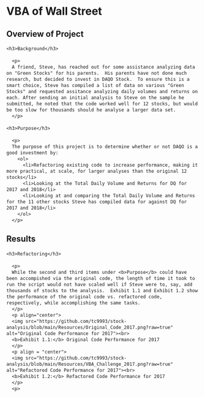 <h1>VBA of Wall Street</h1>

  <h2>Overview of Project</h2>

    <h3>Background</h3>
      
      <p>
      A friend, Steve, has reached out for some assistance analyzing data on "Green Stocks" for his parents.  His parents have not done much research, but decided to invest in DAQO Stock.  To ensure this is a smart choice, Steve has compiled a list of data on various "Green Stocks" and requested assitance analyzing daily volumes and returns on each. After sending an initial analysis to Steve on the sample he submitted, he noted that the code worked well for 12 stocks, but would be too slow for thousands should he analyse a larger data set.
      </p>

    <h3>Purpose</h3>
      
      <p>
      The purpose of this project is to determine whether or not DAQO is a good investment by:
        <ol>
          <li>Refactoring existing code to increase performance, making it more practical, at scale, for larger analyses than the original 12 stocks</li>
          <li>Looking at the Total Daily Volume and Returns for DQ for 2017 and 2018</li>
          <li>Looking at and comparing the Total Daily Volume and Returns for the 11 other stocks Steve has compiled data for against DQ for 2017 and 2018</li>
        </ol>
      </p>

  <h2>Results</h2>

    <h3>Refactoring</h3>
      
      <p>
      While the second and third items under <b>Purpose</b> could have been accompished via the original code, the length of time it took to run the script would not have scaled well if Steve were to, say, add thousands of stocks to the analysis.  Exhibit 1.1 and Exhibit 1.2 show the performance of the original code vs. refactored code, respectively, while accomplishing the same tasks.
      </p>
      <p align="center">
      <img src="https://github.com/tc9993/stock-analysis/blob/main/Resources/Original_Code_2017.png?raw=true" alt="Original Code Performance for 2017"><br>
      <b>Exhibit 1.1:</b> Original Code Performance for 2017
      </p>
      <p align = "center">
      <img src="https://github.com/tc9993/stock-analysis/blob/main/Resources/VBA_Challenge_2017.png?raw=true" alt="Refactored Code Performance for 2017"><br>
      <b>Exhibit 1.2:</b> Refactored Code Performance for 2017
      </p>
      <p>
